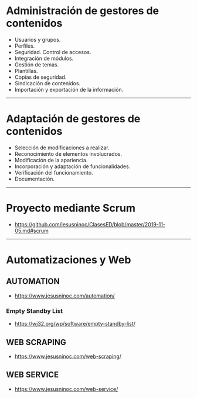 # Administración de gestores de contenidos
- Usuarios y grupos.
- Perfiles.
- Seguridad. Control de accesos.
- Integración de módulos.
- Gestión de temas.
- Plantillas.
- Copias de seguridad.
- Sindicación de contenidos.
- Importación y exportación de la información.

------------------------

# Adaptación de gestores de contenidos
- Selección de modificaciones a realizar.
- Reconocimiento de elementos involucrados.
- Modificación de la apariencia.
- Incorporación y adaptación de funcionalidades.
- Verificación del funcionamiento.
- Documentación. 

------------------------

# Proyecto mediante Scrum
* https://github.com/jesusninoc/ClasesED/blob/master/2019-11-05.md#scrum

-------------------------

# Automatizaciones y Web
## AUTOMATION
* https://www.jesusninoc.com/automation/
### Empty Standby List
* https://wj32.org/wp/software/empty-standby-list/
## WEB SCRAPING
* https://www.jesusninoc.com/web-scraping/
## WEB SERVICE
* https://www.jesusninoc.com/web-service/



